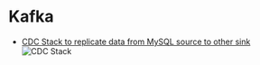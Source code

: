 # Kafka

- [CDC Stack to replicate data from MySQL source to other sink](https://medium.com/blablacar-tech/streaming-data-out-of-the-monolith-building-a-highly-reliable-cdc-stack-d71599131acb)
![CDC Stack](https://cdn-images-1.medium.com/max/1600/1*TwY_JB5yzyDk7yo4o-5pUg.png)
